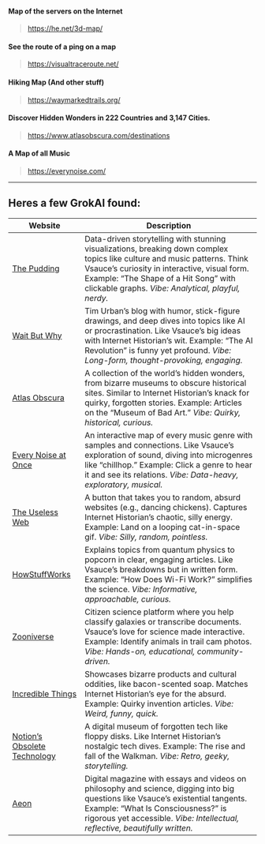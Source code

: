 #### Map of the servers on the Internet
> https://he.net/3d-map/

#### See the route of a ping on a map
> https://visualtraceroute.net/

####  Hiking Map (And other stuff)
> https://waymarkedtrails.org/

#### Discover Hidden Wonders in 222 Countries and 3,147 Cities. 
> https://www.atlasobscura.com/destinations

#### A Map of all Music
> https://everynoise.com/

---

## Heres a few GrokAI found:
| Website | Description |
|---------|-------------|
| [The Pudding](https://pudding.cool) | Data-driven storytelling with stunning visualizations, breaking down complex topics like culture and music patterns. Think Vsauce’s curiosity in interactive, visual form. Example: “The Shape of a Hit Song” with clickable graphs. *Vibe: Analytical, playful, nerdy.* |
| [Wait But Why](https://waitbutwhy.com) | Tim Urban’s blog with humor, stick-figure drawings, and deep dives into topics like AI or procrastination. Like Vsauce’s big ideas with Internet Historian’s wit. Example: “The AI Revolution” is funny yet profound. *Vibe: Long-form, thought-provoking, engaging.* |
| [Atlas Obscura](https://atlasobscura.com) | A collection of the world’s hidden wonders, from bizarre museums to obscure historical sites. Similar to Internet Historian’s knack for quirky, forgotten stories. Example: Articles on the “Museum of Bad Art.” *Vibe: Quirky, historical, curious.* |
| [Every Noise at Once](https://everynoise.com) | An interactive map of every music genre with samples and connections. Like Vsauce’s exploration of sound, diving into microgenres like “chillhop.” Example: Click a genre to hear it and see its relations. *Vibe: Data-heavy, exploratory, musical.* |
| [The Useless Web](https://theuselessweb.com) | A button that takes you to random, absurd websites (e.g., dancing chickens). Captures Internet Historian’s chaotic, silly energy. Example: Land on a looping cat-in-space gif. *Vibe: Silly, random, pointless.* |
| [HowStuffWorks](https://howstuffworks.com) | Explains topics from quantum physics to popcorn in clear, engaging articles. Like Vsauce’s breakdowns but in written form. Example: “How Does Wi-Fi Work?” simplifies the science. *Vibe: Informative, approachable, curious.* |
| [Zooniverse](https://zooniverse.org) | Citizen science platform where you help classify galaxies or transcribe documents. Vsauce’s love for science made interactive. Example: Identify animals in trail cam photos. *Vibe: Hands-on, educational, community-driven.* |
| [Incredible Things](https://incrediblethings.com) | Showcases bizarre products and cultural oddities, like bacon-scented soap. Matches Internet Historian’s eye for the absurd. Example: Quirky invention articles. *Vibe: Weird, funny, quick.* |
| [Notion’s Obsolete Technology](https://obsoletetechnology.notion.site) | A digital museum of forgotten tech like floppy disks. Like Internet Historian’s nostalgic tech dives. Example: The rise and fall of the Walkman. *Vibe: Retro, geeky, storytelling.* |
| [Aeon](https://aeon.co) | Digital magazine with essays and videos on philosophy and science, digging into big questions like Vsauce’s existential tangents. Example: “What Is Consciousness?” is rigorous yet accessible. *Vibe: Intellectual, reflective, beautifully written.* |
